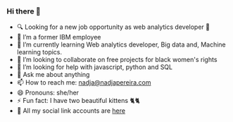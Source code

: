 ### Hi there 👋

- 🔍 Looking for a new job opportunity as web analytics developer 💙
- 🔭 I’m a former IBM employee 
- 🌱 I’m currently learning Web analytics developer, Big data and, Machine learning topics. 
- 👯 I’m looking to collaborate on free projects for black women's rights 
- 🤔 I’m looking for help with javascript, python and SQL
- 💬 Ask me about anything
- 📫 How to reach me: nadja@nadjapereira.com
- 😄 Pronouns: she/her
- ⚡ Fun fact: I have two beautiful kittens 🐈🐈
- 📱 All my social link accounts are <a href="https://about.me/nadjapereira"> here</a>
